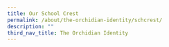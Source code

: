 ```yaml
---
title: Our School Crest
permalink: /about/the-orchidian-identity/schcrest/
description: ""
third_nav_title: The Orchidian Identity
---
```

